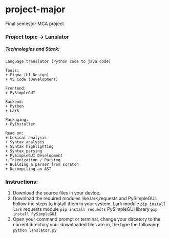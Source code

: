 # project-major
Final semester MCA project

### Project topic -> Lanslator 

##### Technologies and Stack:
```
Language translator (Python code to java code)

Tools:
+ Figma (UI Design)
+ VS Code (Development)

Frontend:
+ PySimpleGUI

Backend:
+ Python
+ Lark

Packaging:
+ PyInstaller

Read on:
+ Lexical analysis
+ Syntax analysis
+ Syntax highlighting
+ Syntax parsing
+ PySimpleGUI Development
+ Tokenization / Parsing
+ Building a parser from scratch
+ Decompiling an AST
```

### Instructions:

1. Download the source files in your device.
2. Download the required modules like lark,requests and PySimpleGUI. Follow the steps to install them in your system.
   Lark module
   ```pip install lark```
   requests module
   ```pip install requests```
   PySimpleGUI library
   ```pip install PySimpleGUI```
3. Open your command prompt or terminal, change your dircetory to the current directory your downloaded files are in, the type the following:
   ```python lanslator.py```
   
